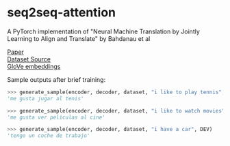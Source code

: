 # seq2seq-attention
A PyTorch implementation of "Neural Machine Translation by Jointly Learning to Align and Translate" by Bahdanau et al

[Paper](https://arxiv.org/abs/1409.0473) </br>
[Dataset Source](http://www.manythings.org/anki/) </br>
[GloVe embeddings](https://nlp.stanford.edu/projects/glove/)

Sample outputs after brief training:
```python
>>> generate_sample(encoder, decoder, dataset, "i like to play tennis", DEV)
'me gusta jugar al tenis'

>>> generate_sample(encoder, decoder, dataset, "i like to watch movies", DEV)
'me gusta ver películas al cine'

>>> generate_sample(encoder, decoder, dataset, "i have a car", DEV)
'tengo un coche de trabajo'
```
